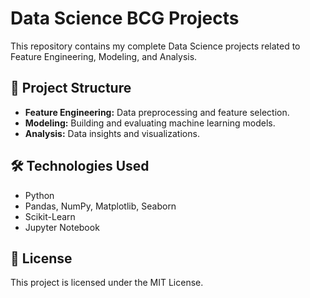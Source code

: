 
# Data Science BCG Projects
This repository contains my complete Data Science projects related to Feature Engineering, Modeling, and Analysis.

## 📂 Project Structure
- **Feature Engineering:** Data preprocessing and feature selection.
- **Modeling:** Building and evaluating machine learning models.
- **Analysis:** Data insights and visualizations.

## 🛠 Technologies Used
- Python
- Pandas, NumPy, Matplotlib, Seaborn
- Scikit-Learn
- Jupyter Notebook

## 📜 License
This project is licensed under the MIT License.
